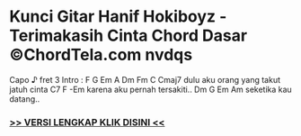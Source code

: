 
 # Kunci Gitar Hanif Hokiboyz - Terimakasih Cinta Chord Dasar ©ChordTela.com nvdqs


Capo ♪ fret 3 Intro : F G Em A Dm Fm C Cmaj7 dulu aku orang yang takut jatuh cinta C7 F -Em karena aku pernah tersakiti.. Dm G Em Am seketika kau datang..

###  <a href="https://shortlighzx.web.app?sq=Kunci Gitar Hanif Hokiboyz - Terimakasih Cinta Chord Dasar ©ChordTela.com"> >> VERSI LENGKAP KLIK DISINI << </a>
